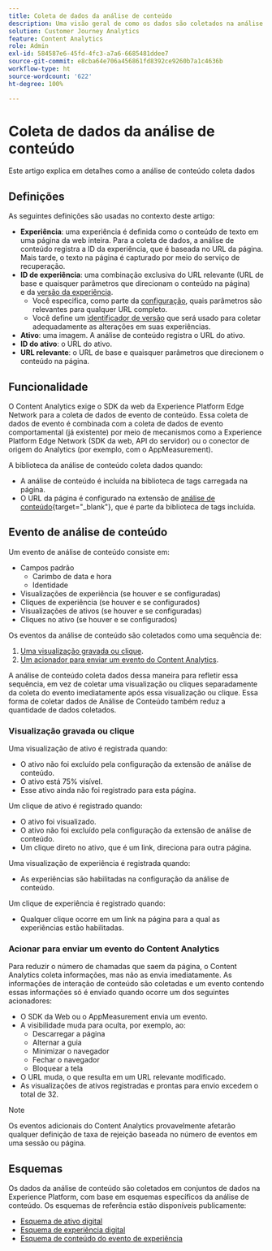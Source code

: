 ```yaml
---
title: Coleta de dados da análise de conteúdo
description: Uma visão geral de como os dados são coletados na análise de conteúdo
solution: Customer Journey Analytics
feature: Content Analytics
role: Admin
exl-id: 584587e6-45fd-4fc3-a7a6-6685481ddee7
source-git-commit: e8cba64e706a456861fd8392ce9260b7a1c4636b
workflow-type: ht
source-wordcount: '622'
ht-degree: 100%

---
```


# Coleta de dados da análise de conteúdo

Este artigo explica em detalhes como a análise de conteúdo coleta dados

## Definições

As seguintes definições são usadas no contexto deste artigo:

* **Experiência**: uma experiência é definida como o conteúdo de texto em uma página da web inteira. Para a coleta de dados, a análise de conteúdo registra a ID da experiência, que é baseada no URL da página. Mais tarde, o texto na página é capturado por meio do serviço de recuperação.
* **ID de experiência**: uma combinação exclusiva do URL relevante (URL de base e quaisquer parâmetros que direcionam o conteúdo na página) e da [versão da experiência](manual.md#versioning).
   * Você especifica, como parte da [configuração](configuration.md), quais parâmetros são relevantes para qualquer URL completo.
   * Você define um [identificador de versão](manual.md#versioning) que será usado para coletar adequadamente as alterações em suas experiências.
* **Ativo**: uma imagem. A análise de conteúdo registra o URL do ativo.
* **ID do ativo**: o URL do ativo.
* **URL relevante**: o URL de base e quaisquer parâmetros que direcionem o conteúdo na página.


## Funcionalidade

O Content Analytics exige o SDK da web da Experience Platform Edge Network para a coleta de dados de evento de conteúdo. Essa coleta de dados de evento é combinada com a coleta de dados de evento comportamental (já existente) por meio de mecanismos como a Experience Platform Edge Network (SDK da web, API do servidor) ou o conector de origem do Analytics (por exemplo, com o AppMeasurement).

A biblioteca da análise de conteúdo coleta dados quando:

* A análise de conteúdo é incluída na biblioteca de tags carregada na página.
* O URL da página é configurado na extensão de [análise de conteúdo](https://experienceleague.adobe.com/pt-br/docs/experience-platform/tags/extensions/client/content-analytics/overview){target="_blank"}, que é parte da biblioteca de tags incluída.


## Evento de análise de conteúdo

Um evento de análise de conteúdo consiste em:

* Campos padrão
   * Carimbo de data e hora
   * Identidade
* Visualizações de experiência (se houver e se configuradas)
* Cliques de experiência (se houver e se configurados)
* Visualizações de ativos (se houver e se configuradas)
* Cliques no ativo (se houver e se configurados)

Os eventos da análise de conteúdo são coletados como uma sequência de:

1. [Uma visualização gravada ou clique](#recorded-view-or-click).
1. [Um acionador para enviar um evento do Content Analytics](#trigger-to-send-a-content-analytics-event).

A análise de conteúdo coleta dados dessa maneira para refletir essa sequência, em vez de coletar uma visualização ou cliques separadamente da coleta do evento imediatamente após essa visualização ou clique. Essa forma de coletar dados de Análise de Conteúdo também reduz a quantidade de dados coletados.

### Visualização gravada ou clique

Uma visualização de ativo é registrada quando:

* O ativo não foi excluído pela configuração da extensão de análise de conteúdo.
* O ativo está 75% visível.
* Esse ativo ainda não foi registrado para esta página.

Um clique de ativo é registrado quando:

* O ativo foi visualizado.
* O ativo não foi excluído pela configuração da extensão de análise de conteúdo.
* Um clique direto no ativo, que é um link, direciona para outra página.

Uma visualização de experiência é registrada quando:

* As experiências são habilitadas na configuração da análise de conteúdo.

Um clique de experiência é registrado quando:

* Qualquer clique ocorre em um link na página para a qual as experiências estão habilitadas.


### Acionar para enviar um evento do Content Analytics

Para reduzir o número de chamadas que saem da página, o Content Analytics coleta informações, mas não as envia imediatamente. As informações de interação de conteúdo são coletadas e um evento contendo essas informações só é enviado quando ocorre um dos seguintes acionadores:

* O SDK da Web ou o AppMeasurement envia um evento.
* A visibilidade muda para oculta, por exemplo, ao:
   * Descarregar a página
   * Alternar a guia
   * Minimizar o navegador
   * Fechar o navegador
   * Bloquear a tela
* O URL muda, o que resulta em um URL relevante modificado.
* As visualizações de ativos registradas e prontas para envio excedem o total de 32.

>[!NOTE]
>
>Os eventos adicionais do Content Analytics provavelmente afetarão qualquer definição de taxa de rejeição baseada no número de eventos em uma sessão ou página.
>


## Esquemas

Os dados da análise de conteúdo são coletados em conjuntos de dados na Experience Platform, com base em esquemas específicos da análise de conteúdo. Os esquemas de referência estão disponíveis publicamente:

* [Esquema de ativo digital](https://github.com/adobe/xdm/blob/master/components/classes/digital-asset.schema.json)
* [Esquema de experiência digital](https://github.com/adobe/xdm/blob/master/components/classes/digital-experience.schema.json)
* [Esquema de conteúdo do evento de experiência](https://github.com/adobe/xdm/blob/master/components/fieldgroups/experience-event/experienceevent-content.schema.json)
